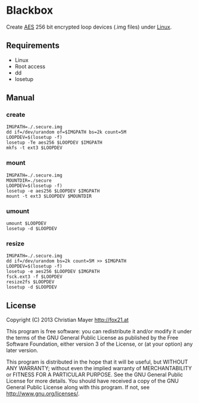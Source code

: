 # Blackbox
Create [AES](http://en.wikipedia.org/wiki/Advanced_Encryption_Standard) 256 bit encrypted loop devices (.img files) under [Linux](http://www.linux.org/).

## Requirements
- Linux
- Root access
- dd
- losetup

## Manual
### create
```
IMGPATH=./.secure.img
dd if=/dev/urandom of=$IMGPATH bs=2k count=5M
LOOPDEV=$(losetup -f)
losetup -Te aes256 $LOOPDEV $IMGPATH
mkfs -t ext3 $LOOPDEV
```

### mount
```
IMGPATH=./.secure.img
MOUNTDIR=./secure
LOOPDEV=$(losetup -f)
losetup -e aes256 $LOOPDEV $IMGPATH
mount -t ext3 $LOOPDEV $MOUNTDIR
```

### umount
```
umount $LOOPDEV
losetup -d $LOOPDEV
```

### resize
```
IMGPATH=./.secure.img
dd if=/dev/urandom bs=2k count=5M >> $IMGPATH
LOOPDEV=$(losetup -f)
losetup -e aes256 $LOOPDEV $IMGPATH
fsck.ext3 -f $LOOPDEV
resize2fs $LOOPDEV
losetup -d $LOOPDEV
```

## License
Copyright (C) 2013 Christian Mayer <http://fox21.at>

This program is free software: you can redistribute it and/or modify it under the terms of the GNU General Public License as published by the Free Software Foundation, either version 3 of the License, or (at your option) any later version.

This program is distributed in the hope that it will be useful, but WITHOUT ANY WARRANTY; without even the implied warranty of MERCHANTABILITY or FITNESS FOR A PARTICULAR PURPOSE. See the GNU General Public License for more details. You should have received a copy of the GNU General Public License along with this program. If not, see <http://www.gnu.org/licenses/>.
